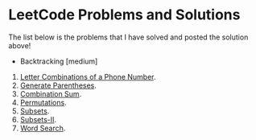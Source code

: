 # LeetCode Problems and Solutions
The list below is the problems that I have solved and posted the solution above!
- Backtracking [medium]
1. [Letter Combinations of a Phone Number](https://leetcode.com/problems/letter-combinations-of-a-phone-number/).
2. [Generate Parentheses](https://leetcode.com/problems/generate-parentheses/).
3. [Combination Sum](https://leetcode.com/problems/combination-sum/).
4. [Permutations](https://leetcode.com/problems/permutations/).
5. [Subsets](https://leetcode.com/problems/subsets/).
6. [Subsets-II](https://leetcode.com/problems/subsets-ii/).
7. [Word Search](https://leetcode.com/problems/word-search/).
